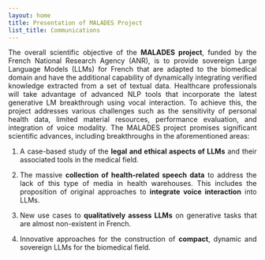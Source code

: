 ```yaml
---
layout: home
title: Presentation of MALADES Project
list_title: Communications
---
```


<p style="text-align:justify;">The overall scientific objective of the <strong>MALADES project</strong>, funded by the French National Research Agency (ANR), is to provide sovereign Large Language Models (LLMs) for French that are adapted to the biomedical domain and have the additional capability of dynamically integrating verified knowledge extracted from a set of textual data. Healthcare professionals will take advantage of advanced NLP tools that incorporate the latest generative LM breakthrough using vocal interaction. To achieve this, the project addresses various challenges such as the sensitivity of personal health data, limited material resources, performance evaluation, and integration of voice modality. The MALADES project promises significant scientific advances, including breakthroughs in the aforementioned areas:</p> 

1. <p style="text-align:justify;"> A case-based study of the <strong>legal and ethical aspects of LLMs</strong> and their associated tools in the medical field. </p>

2. <p style="text-align:justify;"> The massive <strong>collection of health-related speech data</strong> to address the lack of this type of media in health warehouses. This includes the proposition of original approaches to <strong>integrate voice interaction</strong> into LLMs. </p>

3. <p style="text-align:justify;"> New use cases to <strong>qualitatively assess LLMs</strong> on generative tasks that are almost non-existent in French. </p>

4. <p style="text-align:justify;"> Innovative approaches for the construction of <strong>compact</strong>, dynamic and sovereign LLMs for the biomedical field. </p>

<!--![building](img/bip_bop.gif)-->


